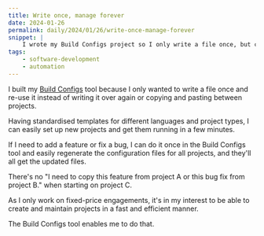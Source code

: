 ```yaml
---
title: Write once, manage forever
date: 2024-01-26
permalink: daily/2024/01/26/write-once-manage-forever
snippet: |
    I wrote my Build Configs project so I only write a file once, but can re-use it as many times as needed.
tags:
    - software-development
    - automation
---
```


I built my [Build Configs] tool because I only wanted to write a file once and re-use it instead of writing it over again or copying and pasting between projects.

Having standardised templates for different languages and project types, I can easily set up new projects and get them running in a few minutes.

If I need to add a feature or fix a bug, I can do it once in the Build Configs tool and easily regenerate the configuration files for all projects, and they'll all get the updated files.

There's no "I need to copy this feature from project A or this bug fix from project B." when starting on project C.

As I only work on fixed-price engagements, it's in my interest to be able to create and maintain projects in a fast and efficient manner.

The Build Configs tool enables me to do that.

[build configs]: {{site.url}}/build-config
